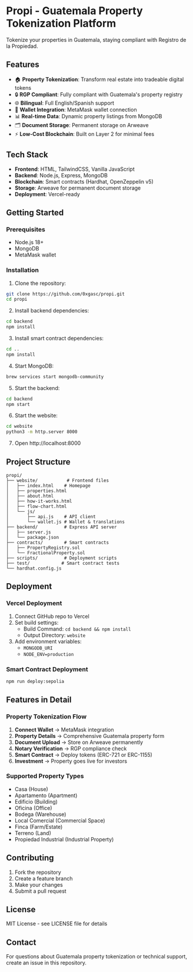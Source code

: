 # Propi - Guatemala Property Tokenization Platform

Tokenize your properties in Guatemala, staying compliant with Registro de la Propiedad.

## Features

- 🏠 **Property Tokenization**: Transform real estate into tradeable digital tokens
- 🔒 **RGP Compliant**: Fully compliant with Guatemala's property registry
- 🌐 **Bilingual**: Full English/Spanish support
- 📱 **Wallet Integration**: MetaMask wallet connection
- 📊 **Real-time Data**: Dynamic property listings from MongoDB
- 🗂️ **Document Storage**: Permanent storage on Arweave
- ⚡ **Low-Cost Blockchain**: Built on Layer 2 for minimal fees

## Tech Stack

- **Frontend**: HTML, TailwindCSS, Vanilla JavaScript
- **Backend**: Node.js, Express, MongoDB
- **Blockchain**: Smart contracts (Hardhat, OpenZeppelin v5)
- **Storage**: Arweave for permanent document storage
- **Deployment**: Vercel-ready

## Getting Started

### Prerequisites
- Node.js 18+
- MongoDB
- MetaMask wallet

### Installation

1. Clone the repository:
```bash
git clone https://github.com/0xgasc/propi.git
cd propi
```

2. Install backend dependencies:
```bash
cd backend
npm install
```

3. Install smart contract dependencies:
```bash
cd ..
npm install
```

4. Start MongoDB:
```bash
brew services start mongodb-community
```

5. Start the backend:
```bash
cd backend
npm start
```

6. Start the website:
```bash
cd website
python3 -m http.server 8000
```

7. Open http://localhost:8000

## Project Structure

```
propi/
├── website/           # Frontend files
│   ├── index.html    # Homepage
│   ├── properties.html
│   ├── about.html
│   ├── how-it-works.html
│   ├── flow-chart.html
│   └── js/
│       ├── api.js    # API client
│       └── wallet.js # Wallet & translations
├── backend/          # Express API server
│   ├── server.js
│   └── package.json
├── contracts/        # Smart contracts
│   ├── PropertyRegistry.sol
│   └── FractionalProperty.sol
├── scripts/          # Deployment scripts
├── test/            # Smart contract tests
└── hardhat.config.js
```

## Deployment

### Vercel Deployment

1. Connect GitHub repo to Vercel
2. Set build settings:
   - Build Command: `cd backend && npm install`
   - Output Directory: `website`
3. Add environment variables:
   - `MONGODB_URI`
   - `NODE_ENV=production`

### Smart Contract Deployment

```bash
npm run deploy:sepolia
```

## Features in Detail

### Property Tokenization Flow
1. **Connect Wallet** → MetaMask integration
2. **Property Details** → Comprehensive Guatemala property form
3. **Document Upload** → Store on Arweave permanently  
4. **Notary Verification** → RGP compliance check
5. **Smart Contract** → Deploy tokens (ERC-721 or ERC-1155)
6. **Investment** → Property goes live for investors

### Supported Property Types
- Casa (House)
- Apartamento (Apartment)
- Edificio (Building)
- Oficina (Office)
- Bodega (Warehouse)
- Local Comercial (Commercial Space)
- Finca (Farm/Estate)
- Terreno (Land)
- Propiedad Industrial (Industrial Property)

## Contributing

1. Fork the repository
2. Create a feature branch
3. Make your changes
4. Submit a pull request

## License

MIT License - see LICENSE file for details

## Contact

For questions about Guatemala property tokenization or technical support, create an issue in this repository.

